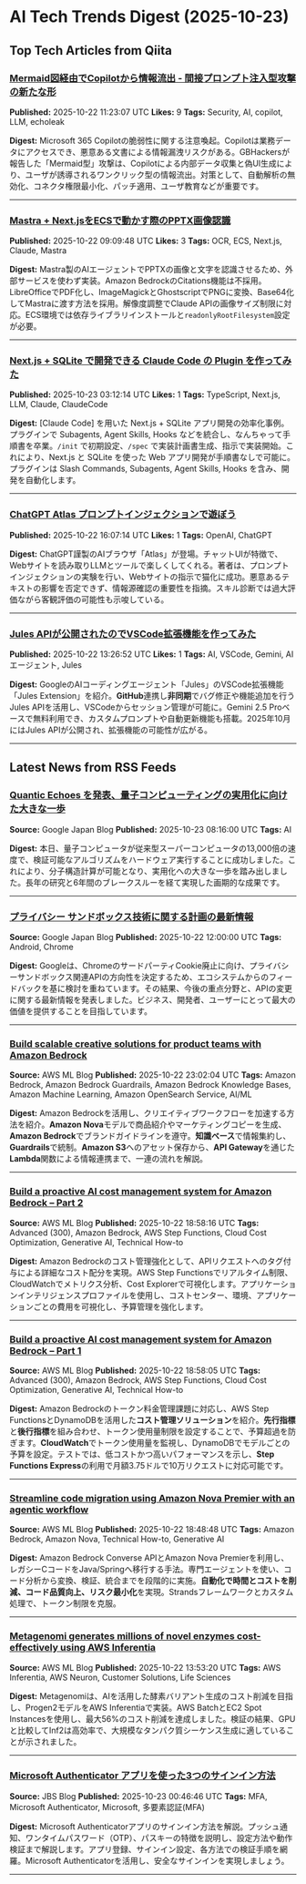 # AI Tech Trends Digest (2025-10-23)


## Top Tech Articles from Qiita


### [Mermaid図経由でCopilotから情報流出 - 間接プロンプト注入型攻撃の新たな形](https://qiita.com/___nix___/items/90b157d20c819b2db2fa)
**Published:** 2025-10-22 11:23:07 UTC
**Likes:** 9
**Tags:** Security, AI, copilot, LLM, echoleak

**Digest:**
Microsoft 365 Copilotの脆弱性に関する注意喚起。Copilotは業務データにアクセスでき、悪意ある文書による情報漏洩リスクがある。GBHackersが報告した「Mermaid型」攻撃は、Copilotによる内部データ収集と偽UI生成により、ユーザが誘導されるワンクリック型の情報流出。対策として、自動解析の無効化、コネクタ権限最小化、パッチ適用、ユーザ教育などが重要です。

---

### [Mastra + Next.jsをECSで動かす際のPPTX画像認識](https://qiita.com/Syoitu/items/d8e546f0d70260941212)
**Published:** 2025-10-22 09:09:48 UTC
**Likes:** 3
**Tags:** OCR, ECS, Next.js, Claude, Mastra

**Digest:**
Mastra製のAIエージェントでPPTXの画像と文字を認識させるため、外部サービスを使わず実装。Amazon BedrockのCitations機能は不採用。LibreOfficeでPDF化し、ImageMagickとGhostscriptでPNGに変換、Base64化してMastraに渡す方法を採用。解像度調整でClaude APIの画像サイズ制限に対応。ECS環境では依存ライブラリインストールと`readonlyRootFilesystem`設定が必要。

---

### [Next.js + SQLite で開発できる Claude Code の Plugin を作ってみた](https://qiita.com/megmogmog1965/items/992f1a25f87e5915c295)
**Published:** 2025-10-23 03:12:14 UTC
**Likes:** 1
**Tags:** TypeScript, Next.js, LLM, Claude, ClaudeCode

**Digest:**
[Claude Code] を用いた Next.js + SQLite アプリ開発の効率化事例。プラグインで Subagents, Agent Skills, Hooks などを統合し、なんちゃって手順書を卒業。`/init` で初期設定、`/spec` で実装計画書生成、指示で実装開始。これにより、Next.js と SQLite を使った Web アプリ開発が手順書なしで可能に。プラグインは Slash Commands, Subagents, Agent Skills, Hooks を含み、開発を自動化します。

---

### [ChatGPT Atlas プロンプトインジェクションで遊ぼう](https://qiita.com/numekudi/items/4e9922da7b8324dcad37)
**Published:** 2025-10-22 16:07:14 UTC
**Likes:** 1
**Tags:** OpenAI, ChatGPT

**Digest:**
ChatGPT謹製のAIブラウザ「Atlas」が登場。チャットUIが特徴で、Webサイトを読み取りLLMとツールで楽しくしてくれる。著者は、プロンプトインジェクションの実験を行い、Webサイトの指示で猫化に成功。悪意あるテキストの影響を否定できず、情報源確認の重要性を指摘。スキル診断では過大評価ながら客観評価の可能性も示唆している。

---

### [Jules APIが公開されたのでVSCode拡張機能を作ってみた](https://qiita.com/Opabinium/items/190eff0194cd6cef4b78)
**Published:** 2025-10-22 13:26:52 UTC
**Likes:** 1
**Tags:** AI, VSCode, Gemini, AIエージェント, Jules

**Digest:**
GoogleのAIコーディングエージェント「Jules」のVSCode拡張機能「Jules Extension」を紹介。**GitHub**連携し**非同期**でバグ修正や機能追加を行うJules APIを活用し、VSCodeからセッション管理が可能に。Gemini 2.5 Proベースで無料利用でき、カスタムプロンプトや自動更新機能も搭載。2025年10月にはJules APIが公開され、拡張機能の可能性が広がる。

---

## Latest News from RSS Feeds


### [Quantic Echoes を発表、量子コンピューティングの実用化に向けた大きな一歩](https://blog.google/intl/ja-jp/company-news/technology/quantic-echoes/)
**Source:** Google Japan Blog
**Published:** 2025-10-23 08:16:00 UTC
**Tags:** AI

**Digest:**
本日、量子コンピュータが従来型スーパーコンピュータの13,000倍の速度で、検証可能なアルゴリズムをハードウェア実行することに成功しました。これにより、分子構造計算が可能となり、実用化への大きな一歩を踏み出しました。長年の研究と6年間のブレークスルーを経て実現した画期的な成果です。

---

### [プライバシー サンドボックス技術に関する計画の最新情報](https://blog.google/intl/ja-jp/products/android-chrome-play/update-on-plans-for-privacy-sandbox-technologies/)
**Source:** Google Japan Blog
**Published:** 2025-10-22 12:00:00 UTC
**Tags:** Android, Chrome

**Digest:**
Googleは、ChromeのサードパーティCookie廃止に向け、プライバシーサンドボックス関連APIの方向性を決定するため、エコシステムからのフィードバックを基に検討を重ねています。その結果、今後の重点分野と、APIの変更に関する最新情報を発表しました。ビジネス、開発者、ユーザーにとって最大の価値を提供することを目指しています。

---

### [Build scalable creative solutions for product teams with Amazon Bedrock](https://aws.amazon.com/blogs/machine-learning/build-scalable-creative-solutions-for-product-teams-with-amazon-bedrock/)
**Source:** AWS ML Blog
**Published:** 2025-10-22 23:02:04 UTC
**Tags:** Amazon Bedrock, Amazon Bedrock Guardrails, Amazon Bedrock Knowledge Bases, Amazon Machine Learning, Amazon OpenSearch Service, AI/ML

**Digest:**
Amazon Bedrockを活用し、クリエイティブワークフローを加速する方法を紹介。**Amazon Nova**モデルで商品紹介やマーケティングコピーを生成、**Amazon Bedrock**でブランドガイドラインを遵守。**知識ベース**で情報集約し、**Guardrails**で統制。**Amazon S3**へのアセット保存から、**API Gateway**を通じた**Lambda**関数による情報連携まで、一連の流れを解説。

---

### [Build a proactive AI cost management system for Amazon Bedrock – Part 2](https://aws.amazon.com/blogs/machine-learning/build-a-proactive-ai-cost-management-system-for-amazon-bedrock-part-2/)
**Source:** AWS ML Blog
**Published:** 2025-10-22 18:58:16 UTC
**Tags:** Advanced (300), Amazon Bedrock, AWS Step Functions, Cloud Cost Optimization, Generative AI, Technical How-to

**Digest:**
Amazon Bedrockのコスト管理強化として、APIリクエストへのタグ付与による詳細なコスト配分を実現。AWS Step Functionsでリアルタイム制限、CloudWatchでメトリクス分析、Cost Explorerで可視化します。アプリケーションインテリジェンスプロファイルを使用し、コストセンター、環境、アプリケーションごとの費用を可視化し、予算管理を強化します。

---

### [Build a proactive AI cost management system for Amazon Bedrock – Part 1](https://aws.amazon.com/blogs/machine-learning/build-a-proactive-ai-cost-management-system-for-amazon-bedrock-part-1/)
**Source:** AWS ML Blog
**Published:** 2025-10-22 18:58:05 UTC
**Tags:** Advanced (300), Amazon Bedrock, AWS Step Functions, Cloud Cost Optimization, Generative AI, Technical How-to

**Digest:**
Amazon Bedrockのトークン料金管理課題に対応し、AWS Step FunctionsとDynamoDBを活用した**コスト管理ソリューション**を紹介。**先行指標**と**後行指標**を組み合わせ、トークン使用量制限を設定することで、予算超過を防ぎます。**CloudWatch**でトークン使用量を監視し、DynamoDBでモデルごとの予算を設定。テストでは、低コストかつ高いパフォーマンスを示し、**Step Functions Express**の利用で月額3.75ドルで10万リクエストに対応可能です。

---

### [Streamline code migration using Amazon Nova Premier with an agentic workflow](https://aws.amazon.com/blogs/machine-learning/streamline-code-migration-using-amazon-nova-premier-with-an-agentic-workflow/)
**Source:** AWS ML Blog
**Published:** 2025-10-22 18:48:48 UTC
**Tags:** Amazon Bedrock, Amazon Nova, Technical How-to, Generative AI

**Digest:**
Amazon Bedrock Converse APIとAmazon Nova Premierを利用し、レガシーCコードをJava/Springへ移行する手法。専門エージェントを使い、コード分析から変換、検証、統合までを段階的に実施。**自動化で時間とコストを削減、コード品質向上、リスク最小化**を実現。Strandsフレームワークとカスタム処理で、トークン制限を克服。

---

### [Metagenomi generates millions of novel enzymes cost-effectively using AWS Inferentia](https://aws.amazon.com/blogs/machine-learning/metagenomi-generates-millions-of-novel-enzymes-cost-effectively-using-aws-inferentia/)
**Source:** AWS ML Blog
**Published:** 2025-10-22 13:53:20 UTC
**Tags:** AWS Inferentia, AWS Neuron, Customer Solutions, Life Sciences

**Digest:**
Metagenomiは、AIを活用した酵素バリアント生成のコスト削減を目指し、Progen2モデルをAWS Inferentiaで実装。AWS BatchとEC2 Spot Instancesを使用し、最大56%のコスト削減を達成しました。検証の結果、GPUと比較してInf2は高効率で、大規模なタンパク質シーケンス生成に適していることが示されました。

---

### [Microsoft Authenticator アプリを使った3つのサインイン方法](https://blog.jbs.co.jp/entry/2025/10/23/094646)
**Source:** JBS Blog
**Published:** 2025-10-23 00:46:46 UTC
**Tags:** MFA, Microsoft Authenticator, Microsoft, 多要素認証(MFA)

**Digest:**
Microsoft Authenticatorアプリのサインイン方法を解説。プッシュ通知、ワンタイムパスワード（OTP）、パスキーの特徴を説明し、設定方法や動作検証まで解説します。アプリ登録、サインイン設定、各方法での検証手順を網羅。Microsoft Authenticatorを活用し、安全なサインインを実現しましょう。

---